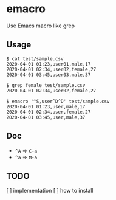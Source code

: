 # emacro
Use Emacs macro like grep

## Usage

```
$ cat test/sample.csv
2020-04-01 01:23,user01,male,17
2020-04-01 02:34,user02,female,27
2020-04-01 03:45,user03,male,37

$ grep female test/sample.csv
2020-04-01 02:34,user02,female,27

$ emacro '^S,user^D^D' test/sample.csv
2020-04-01 01:23,user,male,17
2020-04-01 02:34,user,female,27
2020-04-01 03:45,user,male,37

```

## Doc
* `^A` => `C-a`
* `^a` => `M-a`

## TODO
[ ] implementation
[ ] how to install
